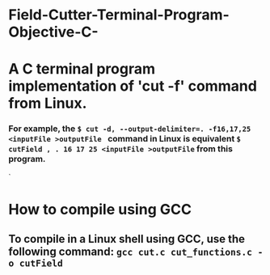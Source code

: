 # Field-Cutter-Terminal-Program-Objective-C-

# A C terminal program implementation of 'cut -f' command from Linux. 

### For example, the `$ cut -d, --output-delimiter=. -f16,17,25 <inputFile >outputFile ` command in Linux is equivalent `$ cutField , . 16 17 25 <inputFile >outputFile` from this program.

` 

# How to compile using GCC

## To compile in a Linux shell using GCC, use the following command: `gcc cut.c cut_functions.c -o cutField`


  

